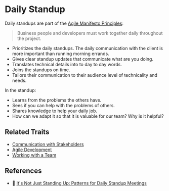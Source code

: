 # Daily Standup

Daily standups are part of the [Agile Manifesto Principles](http://agilemanifesto.org/principles.html):

> Business people and developers must work together daily throughout the project.

* Prioritizes the daily standups. The daily communication with the client is more important than running morning errands.
* Gives clear standup updates that communicate what are you doing.
* Translates technical details into to day to day words.
* Joins the standups on time.
* Tailors their communication to their audience level of technicality and needs.

In the standup:

* Learns from the problems the others have.
* Sees if you can help with the problems of others.
* Shares knowledge to help your daily job.
* How can we adapt it so that it is valuable for our team? Why is it helpful?

## Related Traits

* [Communication with Stakeholders](communication-with-stakeholders.md)
* [Agile Development](agile.md)
* [Working with a Team](working-with-a-team.md)

## References

* 📓 [It's Not Just Standing Up: Patterns for Daily Standup Meetings](https://martinfowler.com/articles/itsNotJustStandingUp.html)
